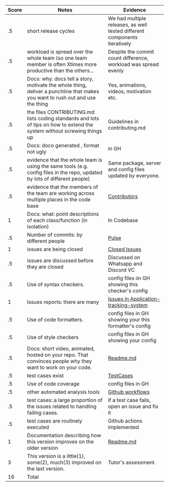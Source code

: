|Score|Notes| Evidence|
|-|-----|---------|
|.5| short release cycles|We had multiple releases, as well tested different components iteratively|
|.5| workload is spread over the whole team (so one team member is often Xtimes more productive than the others...| Despite the commit count difference, workload was spread evenly|
|.5|Docs: why: docs tell a story, motivate the whole thing, deliver a punchline that makes you want to rush out and use the thing | Yes, animations, videos, motivation etc.|
|.5|the files CONTRIBUTING.md lists coding standards and lots of tips on how to extend the system without screwing things up  |Guidelines in contributing.md |
|.5|Docs: doco generated , format not ugly  | in GH|
|.5|evidence that the whole team is using the same tools (e.g. config files in the repo, updated by lots of different people) | Same package, server and config files updated by everyone. |
|.5|evidence that the members of the team are working across multiple places in the code base |[Contributors](https://github.com/Pratyush1184/application-tracking-system/graphs/contributors)  |
|1|Docs: what: point descriptions of each class/function (in isolation)  | In Codebase|
|.5|Number of commits: by different people  | [Pulse](https://github.com/Pratyush1184/application-tracking-system/pulse/monthly)|
|1|issues are being closed | [Closed Issues](https://github.com/Pratyush1184/application-tracking-system/projects/1)|
|.5|issues are discussed before they are closed | Discussed on Whatsapp and Discord VC|
|.5|Use of syntax checkers. | config files iin GH showing this checker's config|
|1|Issues reports: there are many  | [Issues in Application-tracking-system](https://github.com/Pratyush1184/application-tracking-system/projects/1) |
|.5|Use of code formatters. | config files in GH showing your this formatter's config|
|.5|Use of style checkers | config files in GH showing your config|
|.5|Docs: short video, animated, hosted on your repo. That convinces people why they want to work on your code. | [Readme.md](https://github.com/Pratyush1184/application-tracking-system/blob/main/readme.md) |
|.5|test cases exist  | [TestCases](https://github.com/Pratyush1184/application-tracking-system/blob/main/backend/test_app.py)|
|.5|Use of code coverage  | config files in GH|
|.5|other automated analysis tools  | [Github workflows](https://github.com/Pratyush1184/application-tracking-system/tree/main/.github/workflows)|
|.5|test cases:.a large proportion of the issues related to handling failing cases. | if a test case fails, open an issue and fix it|
|.5|test cases are routinely executed | Github actions implemented|
|1|Documentation describing how this version improves on the older version| [Readme.md](https://github.com/Pratyush1184/application-tracking-system/blob/main/readme.md) |
|3|This version is a little(1), some(2), much(3) improved on the last version.|Tutor's assessment.| 
|16| Total|
